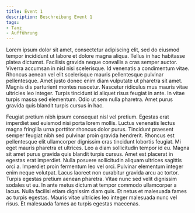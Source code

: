 ```yaml
---
title: Event 1
description: Beschreibung Event 1
tags:
- Tanz
- Aufführung
---
```

Lorem ipsum dolor sit amet, consectetur adipiscing elit, sed do eiusmod tempor incididunt ut labore et dolore magna aliqua. Tellus in hac habitasse platea dictumst. Facilisis gravida neque convallis a cras semper auctor. Viverra accumsan in nisl nisi scelerisque. Id venenatis a condimentum vitae. Rhoncus aenean vel elit scelerisque mauris pellentesque pulvinar pellentesque. Amet justo donec enim diam vulputate ut pharetra sit amet. Magnis dis parturient montes nascetur. Nascetur ridiculus mus mauris vitae ultricies leo integer. Turpis tincidunt id aliquet risus feugiat in ante. In vitae turpis massa sed elementum. Odio ut sem nulla pharetra. Amet purus gravida quis blandit turpis cursus in hac.

Feugiat pretium nibh ipsum consequat nisl vel pretium. Egestas erat imperdiet sed euismod nisi porta lorem mollis. Luctus venenatis lectus magna fringilla urna porttitor rhoncus dolor purus. Tincidunt praesent semper feugiat nibh sed pulvinar proin gravida hendrerit. Rhoncus est pellentesque elit ullamcorper dignissim cras tincidunt lobortis feugiat. Mi eget mauris pharetra et ultrices. Leo a diam sollicitudin tempor id eu. Magna sit amet purus gravida quis blandit turpis cursus. Amet est placerat in egestas erat imperdiet. Nulla posuere sollicitudin aliquam ultrices sagittis orci a. Imperdiet proin fermentum leo vel orci. Pulvinar elementum integer enim neque volutpat. Lacus laoreet non curabitur gravida arcu ac tortor. Turpis egestas pretium aenean pharetra. Vitae nunc sed velit dignissim sodales ut eu. In ante metus dictum at tempor commodo ullamcorper a lacus. Nulla facilisi etiam dignissim diam quis. Et netus et malesuada fames ac turpis egestas. Mauris vitae ultricies leo integer malesuada nunc vel risus. Et malesuada fames ac turpis egestas maecenas.